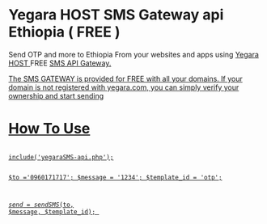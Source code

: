 # Yegara HOST SMS Gateway api Ethiopia ( FREE )
Send OTP and more to Ethiopia From your websites and apps using <a href="https://yegara.com">Yegara HOST </a> FREE <a href="https://yegara.com/sms">SMS API Gateway.

The SMS GATEWAY is provided for FREE with all your domains.
If your domain is not registered with yegara.com, you can simply verify your ownership and start sending

# How To Use
 
<code>
include('yegaraSMS-api.php');

$to ='0960171717';
$message = '1234';
$template_id = 'otp';  

$send = sendSMS($to, $message, $template_id); 
</code>
